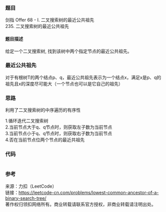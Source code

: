 ### 题目

剑指 Offer 68 - I. 二叉搜索树的最近公共祖先  
235. 二叉搜索树的最近公共祖先

#### 题目描述

给定一个二叉搜索树, 找到该树中两个指定节点的最近公共祖先。

### 最近公共祖先

对于有根树T的两个结点p、q，最近公共祖先表示为一个结点x，满足x是p、q的祖先且x的深度尽可能大（一个节点也可以是它自己的祖先）

### 思路

利用了二叉搜索树的中序遍历的有序性  

1.循环迭代二叉搜索树  
2.当前节点大于q、q节点时，则获取左子数为当前节点  
3.当前节点小于q、q节点时，则获取右子数为当前节点  
4.否在当前节点位两个节点的最近共祖先  

### 代码

```golang

```

### 参考

来源：力扣（LeetCode）  
链接：<https://leetcode-cn.com/problems/lowest-common-ancestor-of-a-binary-search-tree/>  
著作权归领扣网络所有。商业转载请联系官方授权，非商业转载请注明出处。
